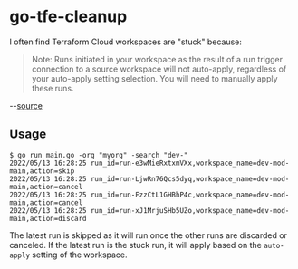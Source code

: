 # go-tfe-cleanup

I often find Terraform Cloud workspaces are "stuck" because:

> Note: Runs initiated in your workspace as the result of a run trigger connection to a source workspace will not auto-apply, regardless of your auto-apply setting selection. You will need to manually apply these runs.

--[source](https://www.terraform.io/cloud-docs/workspaces/settings/run-triggers#creating-a-run-trigger)

## Usage

```
$ go run main.go -org "myorg" -search "dev-"
2022/05/13 16:28:25 run_id=run-e3wMieRxtxmVXx,workspace_name=dev-mod-main,action=skip
2022/05/13 16:28:25 run_id=run-LjwRn76Qcs5dyq,workspace_name=dev-mod-main,action=cancel
2022/05/13 16:28:25 run_id=run-FzzCtL1GHBhP4c,workspace_name=dev-mod-main,action=cancel
2022/05/13 16:28:25 run_id=run-xJ1MrjuSHb5UZo,workspace_name=dev-mod-main,action=discard
```

The latest run is skipped as it will run once the other runs are discarded or canceled. If the latest run is the stuck run, it will apply based on the `auto-apply` setting of the workspace.